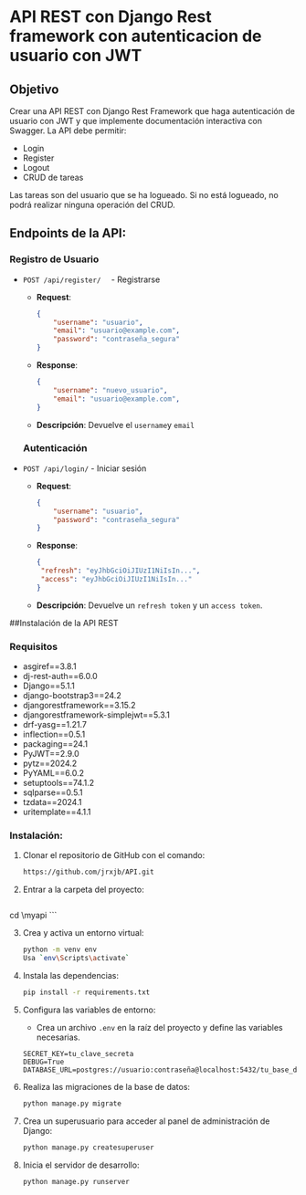 # API REST con Django Rest framework con autenticacion de usuario con JWT

## Objetivo
Crear una API REST con Django Rest Framework que haga autenticación de usuario con JWT y que implemente documentación interactiva con Swagger. La API debe permitir:
- Login
- Register
- Logout
- CRUD de tareas

Las tareas son del usuario que se ha logueado. Si no está logueado, no podrá realizar ninguna operación del CRUD.



## Endpoints de la API:

### Registro de Usuario

- `POST /api/register/  ` - Registrarse
  - **Request**: 
    ```json
    {
        "username": "usuario",
        "email": "usuario@example.com",
        "password": "contraseña_segura"
    }
    ```
  - **Response**:
    ```json
    {
        "username": "nuevo_usuario",
        "email": "usuario@example.com", 
    }
    ```
  - **Descripción**: Devuelve el `username`y `email` 

  ### Autenticación
- `POST /api/login/` - Iniciar sesión
  - **Request**: 
    ```json
    {
        "username": "usuario",
        "password": "contraseña_segura"
    }
    ```
  - **Response**:
    ```json
    {
     "refresh": "eyJhbGciOiJIUzI1NiIsIn...",
     "access": "eyJhbGciOiJIUzI1NiIsIn..."
    }
    ```
  - **Descripción**: Devuelve un `refresh token` y un `access token`.
    
##Instalación de la API REST

### Requisitos
- asgiref==3.8.1
- dj-rest-auth==6.0.0
- Django==5.1.1
- django-bootstrap3==24.2
- djangorestframework==3.15.2
- djangorestframework-simplejwt==5.3.1
- drf-yasg==1.21.7
- inflection==0.5.1
- packaging==24.1
- PyJWT==2.9.0
- pytz==2024.2
- PyYAML==6.0.2
- setuptools==74.1.2
- sqlparse==0.5.1
- tzdata==2024.1
- uritemplate==4.1.1

### Instalación:
1. Clonar el repositorio de GitHub con el comando:

    ```bash
    https://github.com/jrxjb/API.git
    ```

2. Entrar a la carpeta del proyecto:
    ```bash
cd \myapi
    ```
    
3. Crea y activa un entorno virtual:
    ```bash
    python -m venv env
    Usa `env\Scripts\activate`
    ```
4. Instala las dependencias:
    ```bash
    pip install -r requirements.txt
    ```
  
5. Configura las variables de entorno:
    - Crea un archivo `.env` en la raíz del proyecto y define las variables necesarias.
    ```env
    SECRET_KEY=tu_clave_secreta
    DEBUG=True
    DATABASE_URL=postgres://usuario:contraseña@localhost:5432/tu_base_de_datos
    ```

6. Realiza las migraciones de la base de datos:
    ```bash
    python manage.py migrate
    ```

7. Crea un superusuario para acceder al panel de administración de Django:
    ```bash
    python manage.py createsuperuser
    ```

8. Inicia el servidor de desarrollo:
    ```bash
    python manage.py runserver
    ```

